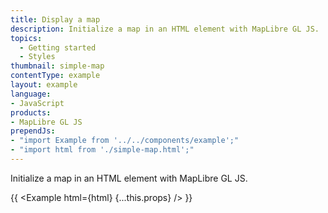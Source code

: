 ```yaml
---
title: Display a map
description: Initialize a map in an HTML element with MapLibre GL JS.
topics:
  - Getting started
  - Styles
thumbnail: simple-map
contentType: example
layout: example
language:
- JavaScript
products:
- MapLibre GL JS
prependJs:
- "import Example from '../../components/example';"
- "import html from './simple-map.html';"
---
```


Initialize a map in an HTML element with MapLibre GL JS.

{{ <Example html={html} {...this.props} /> }}
